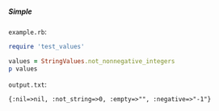##### Simple

```example.rb```:
```ruby
require 'test_values'

values = StringValues.not_nonnegative_integers
p values
```

```output.txt```:
```
{:nil=>nil, :not_string=>0, :empty=>"", :negative=>"-1"}
```
